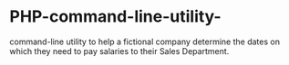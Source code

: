 # PHP-command-line-utility-
command-line utility to help a fictional company determine the dates on which they need to pay salaries to their Sales Department. 
